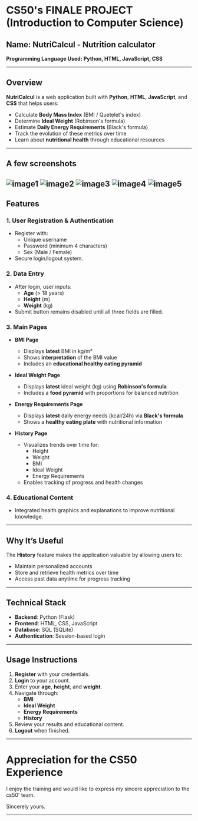 # CS50's FINALE PROJECT (Introduction to Computer Science)

## Name: NutriCalcul - Nutrition calculator

**Programming Language Used: Python, HTML, JavaScript, CSS**

---

## Overview
**NutriCalcul** is a web application built with **Python**, **HTML**, **JavaScript**, and **CSS** that helps users:
- Calculate **Body Mass Index** (BMI / Quetelet's index)
- Determine **Ideal Weight** (Robinson's formula)
- Estimate **Daily Energy Requirements** (Black's formula)
- Track the evolution of these metrics over time
- Learn about **nutritional health** through educational resources

---
## A few screenshots
![image1](/images/Final/Screenshot%201.png)
![image2](/images/Final/Screenshot%202.png)
![image3](/images/Final/Screenshot%203%20(2).png)
![image4](/images/Final/Screenshot%204.png)
![image5](/images/Final/Screenshot%205.png)
---


## **Features**

### 1. **User Registration & Authentication**
- Register with:
  - Unique username
  - Password (minimum 4 characters)
  - Sex (Male / Female)
- Secure login/logout system.

### 2. **Data Entry**
- After login, user inputs:
  - **Age** (> 18 years)
  - **Height** (m)
  - **Weight** (kg)
- Submit button remains disabled until all three fields are filled.

### 3. **Main Pages**
- **BMI Page**
  - Displays **latest** BMI in kg/m²
  - Shows **interpretation** of the BMI value
  - Includes an **educational healthy eating pyramid**
  
- **Ideal Weight Page**
  - Displays **latest** ideal weight (kg) using **Robinson's formula**
  - Includes a **food pyramid** with proportions for balanced nutrition
  
- **Energy Requirements Page**
  - Displays **latest** daily energy needs (kcal/24h) via **Black's formula**
  - Shows a **healthy eating plate** with nutritional information
  
- **History Page**
  - Visualizes trends over time for:
    - Height
    - Weight
    - BMI
    - Ideal Weight
    - Energy Requirements
  - Enables tracking of progress and health changes

### 4. **Educational Content**
- Integrated health graphics and explanations to improve nutritional knowledge.

---

## **Why It’s Useful**
The **History** feature makes the application valuable by allowing users to:
- Maintain personalized accounts
- Store and retrieve health metrics over time
- Access past data anytime for progress tracking

---

## **Technical Stack**
- **Backend**: Python (Flask)
- **Frontend**: HTML, CSS, JavaScript
- **Database**: SQL (SQLite)
- **Authentication**: Session-based login

---

## **Usage Instructions**
1. **Register** with your credentials.
2. **Login** to your account.
3. Enter your **age**, **height**, and **weight**.
4. Navigate through:
   - **BMI**
   - **Ideal Weight**
   - **Energy Requirements**
   - **History**
5. Review your results and educational content.
6. **Logout** when finished.

---

# Appreciation for the CS50 Experience

I enjoy the training and would like to express my sincere appreciation to the cs50' team.

Sincerely yours.

---